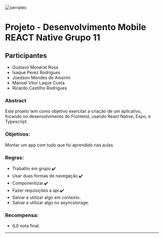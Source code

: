 
![serratec](https://github.com/joe-higashii/space-invaders-app/assets/129689531/00af72d8-daba-48fb-85b5-785ab362a4fd)

# Projeto - Desenvolvimento Mobile REACT Native Grupo 11
## Participantes
- Gustavo Monerat Rosa
- Isaque Perez Rodrigues
- Joedson Mendes de Amorim
- Manoel Vitor Laque Costa
- Ricardo Castilho Rodrigues

### Abstract 
Este projeto tem como objetivo exercitar a criação de um aplicativo, focando no desenvolvimento do Frontend, usando React Native, Expo, e Typescript.

### Objetivos:
Montar um app com tudo que foi aprendido nas aulas.

### Regras:
  - Trabalho em grupo.✔️
  - Usar duas formas de navegação.✔️
  - Componentizar.✔️
  - Fazer requisições a api.✔️
  - Salvar e utilizar algo em contexto.
  - Salvar e utilizar algo no asyncstorage.

### Recompensa:
  - 6,0 nota final.
<hr>
